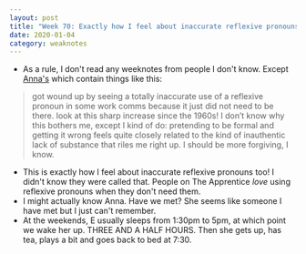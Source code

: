 ```yaml
---
layout: post
title: "Week 70: Exactly how I feel about inaccurate reflexive pronouns"
date: 2020-01-04
category: weaknotes
---
```

* As a rule, I don't read any weeknotes from people I don't know. Except [Anna's](https://notes.annagoss.co/) which contain things like this:
> got wound up by seeing a totally inaccurate use of a reflexive pronoun in some work comms because it just did not need to be there. look at this sharp increase since the 1960s! I don’t know why this bothers me, except I kind of do: pretending to be formal and getting it wrong feels quite closely related to the kind of inauthentic lack of substance that riles me right up. I should be more forgiving, I know.

* This is exactly how I feel about inaccurate reflexive pronouns too! I didn't know they were called that. People on The Apprentice _love_ using reflexive pronouns when they don't need them.
* I might actually know Anna. Have we met? She seems like someone I have met but I just can't remember.
* At the weekends, E usually sleeps from 1:30pm to 5pm, at which point we wake her up. THREE AND A HALF HOURS. Then she gets up, has tea, plays a bit and goes back to bed at 7:30.
